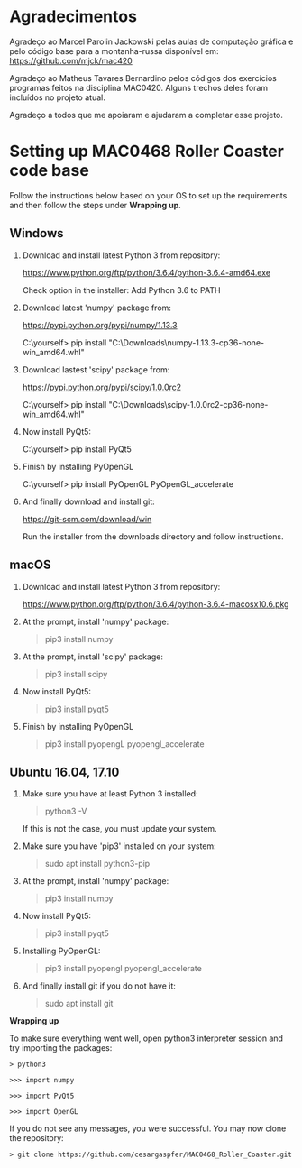 # Agradecimentos

Agradeço ao Marcel Parolin Jackowski pelas aulas de computação gráfica e pelo código base para a montanha-russa disponível em: https://github.com/mjck/mac420

Agradeço ao Matheus Tavares Bernardino pelos códigos dos exercícios programas feitos na disciplina MAC0420. Alguns trechos deles foram incluídos no projeto atual.

Agradeço a todos que me apoiaram e ajudaram a completar esse projeto.

# Setting up MAC0468 Roller Coaster code base 

Follow the instructions below based on your OS to set up the requirements
and then follow the steps under **Wrapping up**.

## Windows

1) Download and install latest Python 3 from repository:

   https://www.python.org/ftp/python/3.6.4/python-3.6.4-amd64.exe

   Check option in the installer: Add Python 3.6 to PATH

2) Download latest 'numpy' package from:

	https://pypi.python.org/pypi/numpy/1.13.3

	C:\yourself> pip install "C:\Downloads\numpy-1.13.3-cp36-none-win_amd64.whl"

3) Download lastest 'scipy' package from:

	https://pypi.python.org/pypi/scipy/1.0.0rc2

	C:\yourself> pip install "C:\Downloads\scipy-1.0.0rc2-cp36-none-win_amd64.whl"

6) Now install PyQt5:

	C:\yourself> pip install PyQt5

7) Finish by installing PyOpenGL

	C:\yourself> pip install PyOpenGL PyOpenGL_accelerate

8) And finally download and install git:

	https://git-scm.com/download/win

	Run the installer from the downloads directory and follow instructions.


## macOS

1) Download and install latest Python 3 from repository:

   https://www.python.org/ftp/python/3.6.4/python-3.6.4-macosx10.6.pkg

2) At the prompt, install 'numpy' package:

	> pip3 install numpy

3) At the prompt, install 'scipy' package:

	> pip3 install scipy

4) Now install PyQt5:

	> pip3 install pyqt5

5) Finish by installing PyOpenGL

	> pip3 install pyopengL pyopengl_accelerate


## Ubuntu 16.04, 17.10

1) Make sure you have at least Python 3 installed:

	> python3 -V

   If this is not the case, you must update your system.

2) Make sure you have 'pip3' installed on your system:

	> sudo apt install python3-pip

3) At the prompt, install 'numpy' package:

	> pip3 install numpy

4) Now install PyQt5:

	> pip3 install pyqt5

5) Installing PyOpenGL:

	> pip3 install pyopengl pyopengl_accelerate

6) And finally install git if you do not have it:

	> sudo apt install git


**Wrapping up**

To make sure everything went well, open python3 interpreter session and try
importing the packages:

	> python3

	>>> import numpy

	>>> import PyQt5

	>>> import OpenGL

If you do not see any messages, you were successful. You may now clone
the repository:

	> git clone https://github.com/cesargaspfer/MAC0468_Roller_Coaster.git

